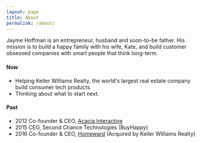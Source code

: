 ```yaml
---
layout: page
title: About
permalink: /about/
---
```

Jayme Hoffman is an entrepreneur, husband and soon-to-be father. His mission is to build a happy family with his wife, Kate, and build customer obsessed companies with smart people that think long-term.

#### Now
* Helping Keller Williams Realty, the world's largest real estate company build consumer tech products.
* Thinking about what to start next.


#### Past
* 2012 Co-founder & CEO, [Acacia Interactive](https://angel.co/acacia)
* 2015 CEO, Second Chance Technologies (BuyHappy)
* 2016 Co-founder & CEO, [Homeward](https://homeward.io/) (Acquired by Keller Williams Realty)
